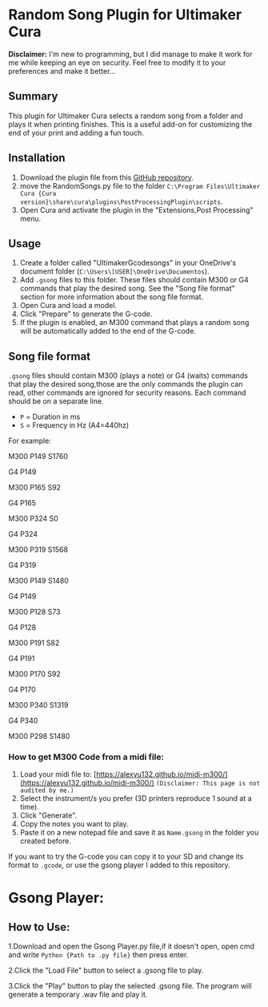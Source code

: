 # Random Song Plugin for Ultimaker Cura

**Disclaimer:**
I'm new to programming, but I did manage to make it work for me while keeping an eye on security. Feel free to modify it to your preferences and make it better...

## Summary

This plugin for Ultimaker Cura selects a random song from a folder and plays it when printing finishes. This is a useful add-on for customizing the end of your print and adding a fun touch.

## Installation

1. Download the plugin file from this [GitHub repository](https://github.com/rodrigomauricio/cura_random_song_plugin).
2. move the RandomSongs.py file to the folder `C:\Program Files\Ultimaker Cura {Cura version}\share\cura\plugins\PostProcessingPlugin\scripts`.
3. Open Cura and activate the plugin in the "Extensions,Post Processing" menu.

## Usage

1. Create a folder called "UltimakerGcodesongs" in your OneDrive's document folder (`C:\Users\[USER]\OneDrive\Documentos`).
2. Add `.gsong` files to this folder. These files should contain M300 or G4 commands that play the desired song. See the "Song file format" section for more information about the song file format.
3. Open Cura and load a model.
4. Click "Prepare" to generate the G-code.
5. If the plugin is enabled, an M300 command that plays a random song will be automatically added to the end of the G-code.

## Song file format

`.gsong` files should contain M300 (plays a note) or G4 (waits) commands that play the desired song,those are the only commands the plugin can read, other commands are ignored for security reasons. 
Each command should be on a separate line. 

- `P` = Duration in ms
- `S` = Frequency in Hz (A4=440hz)

For example:

M300 P149 S1760

G4 P149

M300 P165 S92

G4 P165

M300 P324 S0

G4 P324

M300 P319 S1568

G4 P319

M300 P149 S1480

G4 P149

M300 P128 S73

G4 P128

M300 P191 S82

G4 P191

M300 P170 S92

G4 P170

M300 P340 S1319

G4 P340

M300 P298 S1480



### How to get M300 Code from a midi file:

1. Load your midi file to: [https://alexyu132.github.io/midi-m300/](https://alexyu132.github.io/midi-m300/) `(Disclaimer: This page is not audited by me.)`
2. Select the instrument/s you prefer (3D printers reproduce 1 sound at a time).
3. Click "Generate".
4. Copy the notes you want to play.
5. Paste it on a new notepad file and save it as `Name.gsong` in the folder you created before. 

If you want to try the G-code you can copy it to your SD and change its format to `.gcode`, or use the gsong player I added to this repository.

# Gsong Player:
## How to Use:

1.Download and open the Gsong Player.py file,if it doesn't open, open cmd and write `Python {Path to .py file}` then press enter.

2.Click the "Load File" button to select a .gsong file to play.

3.Click the "Play" button to play the selected .gsong file. The program will generate a temporary .wav file and play it.

